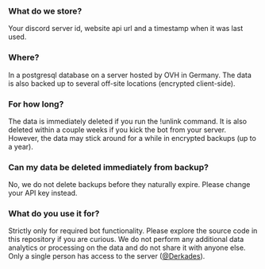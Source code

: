 ### What do we store?
Your discord server id, website api url and a timestamp when it was last used.

### Where?
In a postgresql database on a server hosted by OVH in Germany. The data is also backed up to several off-site locations (encrypted client-side).

### For how long?
The data is immediately deleted if you run the !unlink command. It is also deleted within a couple weeks if you kick the bot from your server. However, the data may stick around for a while in encrypted backups (up to a year). 

### Can my data be deleted immediately from backup?
No, we do not delete backups before they naturally expire. Please change your API key instead.

### What do you use it for?
Strictly only for required bot functionality. Please explore the source code in this repository if you are curious. We do not perform any additional data analytics or processing on the data and do not share it with anyone else. Only a single person has access to the server ([@Derkades](https://github.com/Derkades)).